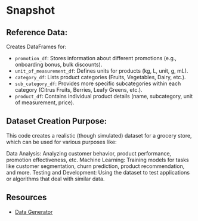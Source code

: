 # Snapshot

## Reference Data:

Creates DataFrames for:

+ `promotion_df`: Stores information about different promotions (e.g., onboarding bonus, bulk discounts).
+ `unit_of_measurement_df`: Defines units for products (kg, L, unit, g, mL).
+ `category_df`: Lists product categories (Fruits, Vegetables, Dairy, etc.).
+ `sub_category_df`: Provides more specific subcategories within each category (Citrus Fruits, Berries, Leafy Greens, etc.).
+ `product_df`: Contains individual product details (name, subcategory, unit of measurement, price).

## Dataset Creation Purpose:

This code creates a realistic (though simulated) dataset for a grocery store, which can be used for various purposes like:

Data Analysis: Analyzing customer behavior, product performance, promotion effectiveness, etc.
Machine Learning: Training models for tasks like customer segmentation, churn prediction, product recommendation, and more.
Testing and Development: Using the dataset to test applications or algorithms that deal with similar data.

## Resources

+ [Data Generator](data-generator/Readme.md)
